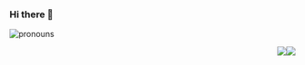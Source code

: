 ### Hi there 👋
![pronouns](https://img.shields.io/endpoint?color=e91f63&url=https%3A%2F%2Fpronoundb.org%2Fshields%2F5fd6ee7f03a32f34d711b80a)
<!--
**iamalicecarroll/iamalicecarroll** is a ✨ _special_ ✨ repository because its `README.md` (this file) appears on your GitHub profile.

Here are some ideas to get you started:

- 🔭 I’m currently working on ...
- 🌱 I’m currently learning ...
- 👯 I’m looking to collaborate on ...
- 🤔 I’m looking for help with ...
- 💬 Ask me about ...
- 📫 How to reach me: ...
- 😄 Pronouns: ...
- ⚡ Fun fact: ...
-->
<img style="float: right" src="https://github-readme-stats.vercel.app/api?username=iamalicecarroll&show_icons=true&count_private=true&theme=dark">
<img style="float: right" src="https://github-readme-stats.vercel.app/api/top-langs/?username=iamalicecarroll&theme=dark&layout=compact&hide_title=true">
